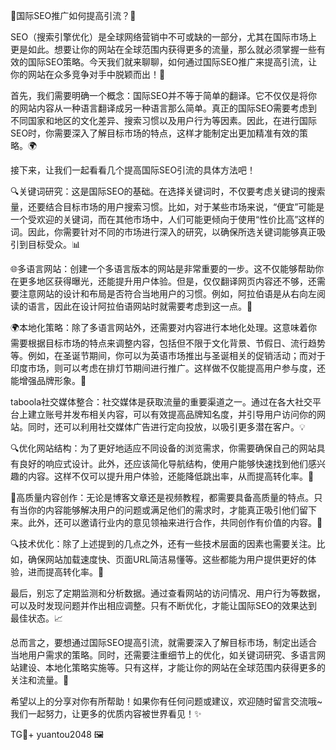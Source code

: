 🎉国际SEO推广如何提高引流？🚀

SEO（搜索引擎优化）是全球网络营销中不可或缺的一部分，尤其在国际市场上更是如此。想要让你的网站在全球范围内获得更多的流量，那么就必须掌握一些有效的国际SEO策略。今天我们就来聊聊，如何通过国际SEO推广来提高引流，让你的网站在众多竞争对手中脱颖而出！🌟

首先，我们需要明确一个概念：国际SEO并不等于简单的翻译。它不仅仅是将你的网站内容从一种语言翻译成另一种语言那么简单。真正的国际SEO需要考虑到不同国家和地区的文化差异、搜索习惯以及用户行为等因素。因此，在进行国际SEO时，你需要深入了解目标市场的特点，这样才能制定出更加精准有效的策略。🌍

接下来，让我们一起看看几个提高国际SEO引流的具体方法吧！

🔍关键词研究：这是国际SEO的基础。在选择关键词时，不仅要考虑关键词的搜索量，还要结合目标市场的用户搜索习惯。比如，对于某些市场来说，“便宜”可能是一个受欢迎的关键词，而在其他市场中，人们可能更倾向于使用“性价比高”这样的词。因此，你需要针对不同的市场进行深入的研究，以确保所选关键词能够真正吸引到目标受众。📊

🌐多语言网站：创建一个多语言版本的网站是非常重要的一步。这不仅能够帮助你在更多地区获得曝光，还能提升用户体验。但是，仅仅翻译网页内容还不够，还需要注意网站的设计和布局是否符合当地用户的习惯。例如，阿拉伯语是从右向左阅读的语言，因此在设计阿拉伯语网站时就需要考虑到这一点。🎨

🌍本地化策略：除了多语言网站外，还需要对内容进行本地化处理。这意味着你需要根据目标市场的特点来调整内容，包括但不限于文化背景、节假日、流行趋势等。例如，在圣诞节期间，你可以为英语市场推出与圣诞相关的促销活动；而对于印度市场，则可以考虑在排灯节期间进行推广。这样做不仅能提高用户参与度，还能增强品牌形象。🎉

taboola社交媒体整合：社交媒体是获取流量的重要渠道之一。通过在各大社交平台上建立账号并发布相关内容，可以有效提高品牌知名度，并引导用户访问你的网站。同时，还可以利用社交媒体广告进行定向投放，以吸引更多潜在客户。💡

🔍优化网站结构：为了更好地适应不同设备的浏览需求，你需要确保自己的网站具有良好的响应式设计。此外，还应该简化导航结构，使用户能够快速找到他们感兴趣的内容。这样不仅可以提升用户体验，还能降低跳出率，从而提高转化率。📱

🚀高质量内容创作：无论是博客文章还是视频教程，都需要具备高质量的特点。只有当你的内容能够解决用户的问题或满足他们的需求时，才能真正吸引他们留下来。此外，还可以邀请行业内的意见领袖来进行合作，共同创作有价值的内容。📖

🔍技术优化：除了上述提到的几点之外，还有一些技术层面的因素也需要关注。比如，确保网站加载速度快、页面URL简洁易懂等。这些都能为用户提供更好的体验，进而提高转化率。🔧

最后，别忘了定期监测和分析数据。通过查看网站的访问情况、用户行为等数据，可以及时发现问题并作出相应调整。只有不断优化，才能让国际SEO的效果达到最佳状态。📈

总而言之，要想通过国际SEO提高引流，就需要深入了解目标市场，制定出适合当地用户需求的策略。同时，还需要注重细节上的优化，如关键词研究、多语言网站建设、本地化策略实施等。只有这样，才能让你的网站在全球范围内获得更多的关注和流量。💼

希望以上的分享对你有所帮助！如果你有任何问题或建议，欢迎随时留言交流哦~ 我们一起努力，让更多的优质内容被世界看见！✨

TG💪+ yuantou2048  🖼️